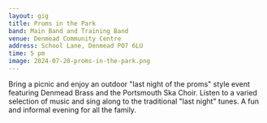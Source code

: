 ```yaml
---
layout: gig
title: Proms in the Park
band: Main Band and Training Band
venue: Denmead Community Centre
address: School Lane, Denmead PO7 6LU
time: 5 pm
image: 2024-07-20-proms-in-the-park.png
---
```


Bring a picnic and enjoy an outdoor "last night of the proms" style event featuring Denmead Brass and the Portsmouth Ska Choir. Listen to a varied selection of music and sing along to the traditional "last night" tunes. A fun and informal evening for all the family.